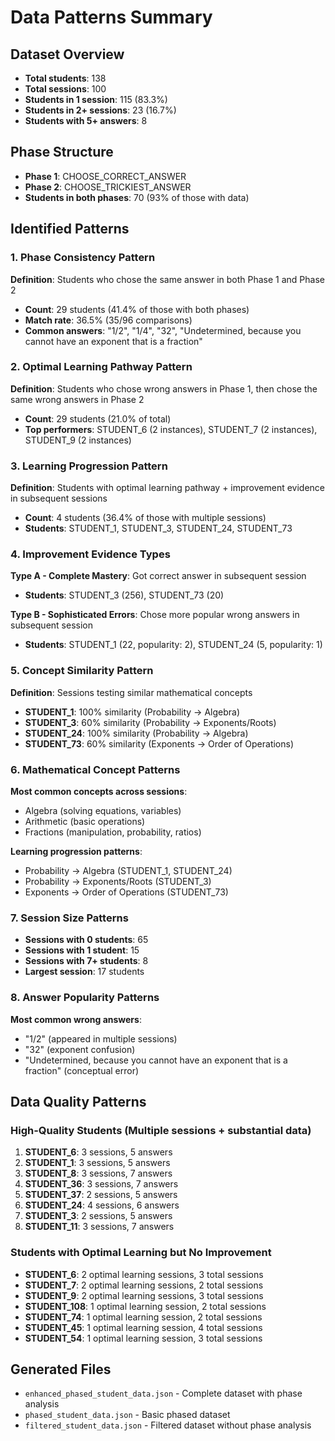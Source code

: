 # Data Patterns Summary

## Dataset Overview
- **Total students**: 138
- **Total sessions**: 100
- **Students in 1 session**: 115 (83.3%)
- **Students in 2+ sessions**: 23 (16.7%)
- **Students with 5+ answers**: 8

## Phase Structure
- **Phase 1**: CHOOSE_CORRECT_ANSWER
- **Phase 2**: CHOOSE_TRICKIEST_ANSWER
- **Students in both phases**: 70 (93% of those with data)

## Identified Patterns

### 1. Phase Consistency Pattern
**Definition**: Students who chose the same answer in both Phase 1 and Phase 2
- **Count**: 29 students (41.4% of those with both phases)
- **Match rate**: 36.5% (35/96 comparisons)
- **Common answers**: "1/2", "1/4", "32", "Undetermined, because you cannot have an exponent that is a fraction"

### 2. Optimal Learning Pathway Pattern
**Definition**: Students who chose wrong answers in Phase 1, then chose the same wrong answers in Phase 2
- **Count**: 29 students (21.0% of total)
- **Top performers**: STUDENT_6 (2 instances), STUDENT_7 (2 instances), STUDENT_9 (2 instances)

### 3. Learning Progression Pattern
**Definition**: Students with optimal learning pathway + improvement evidence in subsequent sessions
- **Count**: 4 students (36.4% of those with multiple sessions)
- **Students**: STUDENT_1, STUDENT_3, STUDENT_24, STUDENT_73

### 4. Improvement Evidence Types
**Type A - Complete Mastery**: Got correct answer in subsequent session
- **Students**: STUDENT_3 (256), STUDENT_73 (20)

**Type B - Sophisticated Errors**: Chose more popular wrong answers in subsequent session
- **Students**: STUDENT_1 (22, popularity: 2), STUDENT_24 (5, popularity: 1)

### 5. Concept Similarity Pattern
**Definition**: Sessions testing similar mathematical concepts
- **STUDENT_1**: 100% similarity (Probability → Algebra)
- **STUDENT_3**: 60% similarity (Probability → Exponents/Roots)
- **STUDENT_24**: 100% similarity (Probability → Algebra)
- **STUDENT_73**: 60% similarity (Exponents → Order of Operations)

### 6. Mathematical Concept Patterns
**Most common concepts across sessions**:
- Algebra (solving equations, variables)
- Arithmetic (basic operations)
- Fractions (manipulation, probability, ratios)

**Learning progression patterns**:
- Probability → Algebra (STUDENT_1, STUDENT_24)
- Probability → Exponents/Roots (STUDENT_3)
- Exponents → Order of Operations (STUDENT_73)

### 7. Session Size Patterns
- **Sessions with 0 students**: 65
- **Sessions with 1 student**: 15
- **Sessions with 7+ students**: 8
- **Largest session**: 17 students

### 8. Answer Popularity Patterns
**Most common wrong answers**:
- "1/2" (appeared in multiple sessions)
- "32" (exponent confusion)
- "Undetermined, because you cannot have an exponent that is a fraction" (conceptual error)

## Data Quality Patterns

### High-Quality Students (Multiple sessions + substantial data)
1. **STUDENT_6**: 3 sessions, 5 answers
2. **STUDENT_1**: 3 sessions, 5 answers
3. **STUDENT_8**: 3 sessions, 7 answers
4. **STUDENT_36**: 3 sessions, 7 answers
5. **STUDENT_37**: 2 sessions, 5 answers
6. **STUDENT_24**: 4 sessions, 6 answers
7. **STUDENT_3**: 2 sessions, 5 answers
8. **STUDENT_11**: 3 sessions, 7 answers

### Students with Optimal Learning but No Improvement
- **STUDENT_6**: 2 optimal learning sessions, 3 total sessions
- **STUDENT_7**: 2 optimal learning sessions, 2 total sessions
- **STUDENT_9**: 2 optimal learning sessions, 3 total sessions
- **STUDENT_108**: 1 optimal learning session, 2 total sessions
- **STUDENT_74**: 1 optimal learning session, 2 total sessions
- **STUDENT_45**: 1 optimal learning session, 4 total sessions
- **STUDENT_54**: 1 optimal learning session, 3 total sessions

## Generated Files
- `enhanced_phased_student_data.json` - Complete dataset with phase analysis
- `phased_student_data.json` - Basic phased dataset
- `filtered_student_data.json` - Filtered dataset without phase analysis
